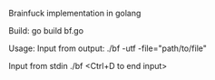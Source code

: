 Brainfuck implementation in golang

Build:
go build bf.go

Usage:
Input from output:
./bf -utf -file="path/to/file"

Input from stdin
./bf
<here paste your bf program>
<Ctrl+D to end input>
  


